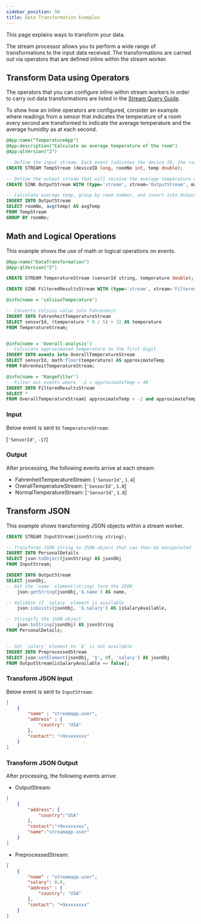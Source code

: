 ```yaml
---
sidebar_position: 50
title: Data Transformation Examples
---
```


This page explains ways to transform your data.

The stream processor allows you to perform a wide range of transformations to the input data received. The transformations are carried out via operators that are defined inline within the stream worker.

## Transform Data using Operators

The operators that you can configure inline within stream workers in order to carry out data transformations are listed in the [Stream Query Guide](../query-guide/).

To show how an inline operators are configured, consider an example where readings from a sensor that indicates  the temperature of a room every second are transformed to indicate the average temperature and the average humidity as at each second.

```sql
@App:name("TemperatureApp")
@App:description("Calculate an average temperature of the room")
@App:qlVersion("2")

-- Define the input stream. Each event indicates the device ID, the room number, and the temperature.
CREATE STREAM TempStream (deviceID long, roomNo int, temp double);

-- Define the output stream that will receive the average temperature of each incoming message in the TempStream.
CREATE SINK OutputStream WITH (type='stream', stream='OutputStream', map.type='json') (roomNo int, avgTemp double);

-- Calculate average temp, group by room number, and insert into OutputStream.
INSERT INTO OutputStream
SELECT roomNo, avg(temp) AS avgTemp
FROM TempStream
GROUP BY roomNo;
```

## Math and Logical Operations

This example shows the use of math or logical operations on events.

```sql
@App:name("DataTransformation")
@App:qlVersion("2")

CREATE STREAM TemperatureStream (sensorId string, temperature double);

CREATE SINK FilteredResultsStream WITH (type='stream', stream='FilteredResultsStream', map.type='json')(sensorId string, approximateTemp double);

@info(name = 'celsiusTemperature')

-- Converts Celsius value into Fahrenheit
INSERT INTO FahrenheitTemperatureStream
SELECT sensorId, (temperature * 9 / 5) + 32 AS temperature
FROM TemperatureStream;


@info(name = 'Overall-analysis')
-- Calculate approximated temperature to the first digit 
INSERT INTO events into OverallTemperatureStream
SELECT sensorId, math:floor(temperature) AS approximateTemp 
FROM FahrenheitTemperatureStream;

@info(name = 'RangeFilter') 
-- Filter out events where `-2 < approximateTemp < 40`
INSERT INTO FilteredResultsStream
SELECT *
FROM OverallTemperatureStream[ approximateTemp > -2 and approximateTemp < 40];
```

### Input

Below event is sent to `TemperatureStream`:

[`'SensorId'`, `-17`]

### Output

After processing, the following events arrive at each stream:

- FahrenheitTemperatureStream: [`'SensorId'`, `1.4`]
- OverallTemperatureStream: [`'SensorId'`, `1.0`]
- NormalTemperatureStream: [`'SensorId'`, `1.0`]

## Transform JSON

This example shows transforming JSON objects within a stream worker.

```sql
CREATE STREAM InputStream(jsonString string);

-- Transforms JSON string to JSON object that can then be manipulated
INSERT INTO PersonalDetails
SELECT json:toObject(jsonString) AS jsonObj 
FROM InputStream;

INSERT INTO OutputStream
SELECT jsonObj, 
-- Get the `name` element(string) form the JSON
    json:getString(jsonObj,'$.name') AS name,

-- Validate if `salary` element is available
    json:isExists(jsonObj, '$.salary') AS isSalaryAvailable,

-- Stringify the JSON object
    json:toString(jsonObj) AS jsonString
FROM PersonalDetails;


-- Set `salary` element to `0` is not available 
INSERT INTO PreprocessedStream
SELECT json:setElement(jsonObj, '$', 0f, 'salary') AS jsonObj
FROM OutputStream[isSalaryAvailable == false];
```

### Transform JSON Input

Below event is sent to `InputStream`:

```json
[
    {
        "name" : "streamapp.user",
        "address" : {
            "country": "USA"
        },
        "contact": "+9xxxxxxxx"
    }
]
```

### Transform JSON Output

After processing, the following events arrive:

- OutputStream:

```json
[ 
    {
        "address": {
            "country":"USA"
        },
        "contact":"+9xxxxxxxx",
        "name":"streamapp.user"
    }
]
```

- PreprocessedStream:

```json
[
    {
        "name" : "streamapp.user",
        "salary": 0.0,
        "address" : {
            "country": "USA"
        },
        "contact": "+9xxxxxxxx"
    }
]
```
